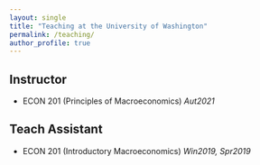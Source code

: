 ```yaml
---
layout: single
title: "Teaching at the University of Washington"
permalink: /teaching/
author_profile: true
---
```


## Instructor  
  * ECON 201 (Principles of Macroeconomics)   *Aut2021*  

## Teach Assistant
  * ECON 201 (Introductory Macroeconomics)   *Win2019, Spr2019* 
  

